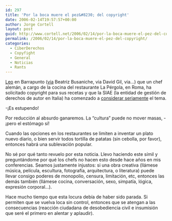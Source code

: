```yaml
---
id: 297
title: 'Por la boca muere el pez&#8230; del copyright'
date: 2006-02-14T19:57:57+00:00
author: Jorge Cortell
layout: post
guid: http://www.cortell.net/2006/02/14/por-la-boca-muere-el-pez-del-copyright/
permalink: /2006/02/14/por-la-boca-muere-el-pez-del-copyright/
categories:
  - CiberDerechos
  - Copyfight
  - General
  - Noticias
  - Rants
---
```

[Leo](http://barrapunto.com/articles/06/02/14/1249242.shtml) en Barrapunto ([via](http://www.d-sur.net/bbusaniche/?p=84) Beatriz Busaniche, via David Gil, via&#8230;) que un chef alemán, a cargo de la cocina del restaurante La Pérgola, en Roma, ha solicitado copyright para sus recetas y que la SIAE (la entidad de gestión de derechos de autor en Italia) ha comenzado a [considerar seriamente](http://www.dirittodautore.it/news.asp?IDNews=3299) el tema.

-¡Es estupendo!

Por reducción al absurdo ganaremos. La &#8220;cultura&#8221; puede no mover masas, -¡pero el estómago sí­!

Cuando las opciones en los restaurantes se limiten a inventar un plato nuevo diario, o bien servir todos tortilla de patatas (sin cebolla, por favor), entonces habrá una sublevación popular.

No sé por qué tanto revuelo por esta noticia. Llevo haciendo este sí­mil y preguntándome por qué los chefs no hacen esto desde hace años en mis conferencias. Seamos justamente injustos: si una obra creativa (llámese música, pelí­cula, escultura, fotografí­a, arquitectura, o literatura) puede llevar consigo poderes de monopolio, censura, limitación, etc, entonces las demás también (llámese cocina, conversación, sexo, simpatí­a, lógica, expresión corporal&#8230;).

Hace mucho tiempo que esta locura debí­a de haber sido parada. Si permiten que se vuelva loca sin control, entonces que se atengan a las consecuencias (reacción ciudadana de desobediencia civil e insumisión que seré el primero en alentar y aplaudir).